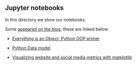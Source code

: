 ## Jupyter notebooks

In this directory we store our notebooks. 

Some [appeared on the blog](https://github.com/pybites/pybites.github.io-src/tree/master/content), these are linked below:

* [Everything is an Object, Python OOP primer](http://pybit.es/oop-primer.html)

* [Python Data model](http://pybit.es/python-data-model.html)

* [Visualizing website and social media metrics with matplotlib](http://pybit.es/matplotlib-starter.html)

